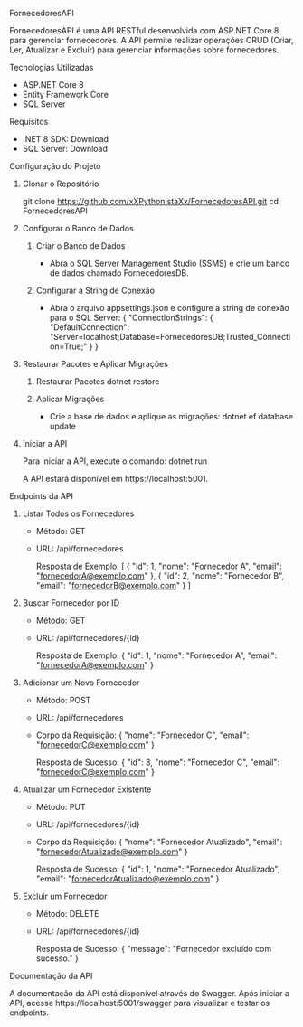 FornecedoresAPI

FornecedoresAPI é uma API RESTful desenvolvida com ASP.NET Core 8 para gerenciar fornecedores. A API permite realizar operações CRUD (Criar, Ler, Atualizar e Excluir) para gerenciar informações sobre fornecedores.

Tecnologias Utilizadas

- ASP.NET Core 8
- Entity Framework Core
- SQL Server

Requisitos

- .NET 8 SDK: Download
- SQL Server: Download

Configuração do Projeto

1. Clonar o Repositório

   git clone https://github.com/xXPythonistaXx/FornecedoresAPI.git
   cd FornecedoresAPI

2. Configurar o Banco de Dados

   1. Criar o Banco de Dados
      - Abra o SQL Server Management Studio (SSMS) e crie um banco de dados chamado FornecedoresDB.

   2. Configurar a String de Conexão
      - Abra o arquivo appsettings.json e configure a string de conexão para o SQL Server:
        {
          "ConnectionStrings": {
            "DefaultConnection": "Server=localhost;Database=FornecedoresDB;Trusted_Connection=True;"
          }
        }

3. Restaurar Pacotes e Aplicar Migrações

   1. Restaurar Pacotes
      dotnet restore

   2. Aplicar Migrações
      - Crie a base de dados e aplique as migrações:
        dotnet ef database update

4. Iniciar a API

   Para iniciar a API, execute o comando:
   dotnet run

   A API estará disponível em https://localhost:5001.

Endpoints da API

1. Listar Todos os Fornecedores

   - Método: GET
   - URL: /api/fornecedores

     Resposta de Exemplo:
     [
       {
         "id": 1,
         "nome": "Fornecedor A",
         "email": "fornecedorA@exemplo.com"
       },
       {
         "id": 2,
         "nome": "Fornecedor B",
         "email": "fornecedorB@exemplo.com"
       }
     ]

2. Buscar Fornecedor por ID

   - Método: GET
   - URL: /api/fornecedores/{id}

     Resposta de Exemplo:
     {
       "id": 1,
       "nome": "Fornecedor A",
       "email": "fornecedorA@exemplo.com"
     }

3. Adicionar um Novo Fornecedor

   - Método: POST
   - URL: /api/fornecedores
   - Corpo da Requisição:
     {
       "nome": "Fornecedor C",
       "email": "fornecedorC@exemplo.com"
     }

     Resposta de Sucesso:
     {
       "id": 3,
       "nome": "Fornecedor C",
       "email": "fornecedorC@exemplo.com"
     }

4. Atualizar um Fornecedor Existente

   - Método: PUT
   - URL: /api/fornecedores/{id}
   - Corpo da Requisição:
     {
       "nome": "Fornecedor Atualizado",
       "email": "fornecedorAtualizado@exemplo.com"
     }

     Resposta de Sucesso:
     {
       "id": 1,
       "nome": "Fornecedor Atualizado",
       "email": "fornecedorAtualizado@exemplo.com"
     }

5. Excluir um Fornecedor

   - Método: DELETE
   - URL: /api/fornecedores/{id}

     Resposta de Sucesso:
     {
       "message": "Fornecedor excluído com sucesso."
     }

Documentação da API

A documentação da API está disponível através do Swagger. Após iniciar a API, acesse https://localhost:5001/swagger para visualizar e testar os endpoints.
